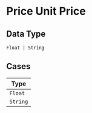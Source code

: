 
# Price Unit Price

## Data Type

`Float | String`

## Cases

| Type |
|  --- |
| `Float` |
| `String` |


